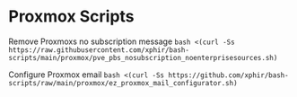 # Proxmox Scripts

Remove Proxmoxs no subscription message
`bash <(curl -Ss https://raw.githubusercontent.com/xphir/bash-scripts/main/proxmox/pve_pbs_nosubscription_noenterprisesources.sh)`

Configure Proxmox email 
`bash <(curl -Ss https://github.com/xphir/bash-scripts/raw/main/proxmox/ez_proxmox_mail_configurator.sh)`
